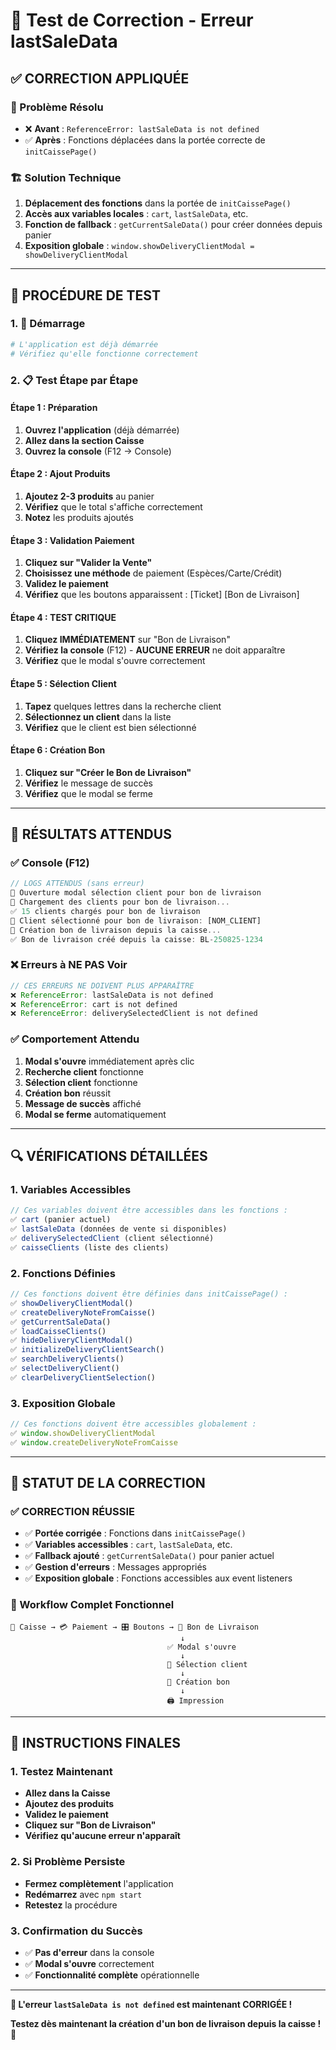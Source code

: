# 🧪 Test de Correction - Erreur lastSaleData

## ✅ **CORRECTION APPLIQUÉE**

### **🔧 Problème Résolu**
- ❌ **Avant** : `ReferenceError: lastSaleData is not defined`
- ✅ **Après** : Fonctions déplacées dans la portée correcte de `initCaissePage()`

### **🏗️ Solution Technique**
1. **Déplacement des fonctions** dans la portée de `initCaissePage()`
2. **Accès aux variables locales** : `cart`, `lastSaleData`, etc.
3. **Fonction de fallback** : `getCurrentSaleData()` pour créer données depuis panier
4. **Exposition globale** : `window.showDeliveryClientModal = showDeliveryClientModal`

---

## 🧪 **PROCÉDURE DE TEST**

### **1. 🚀 Démarrage**
```bash
# L'application est déjà démarrée
# Vérifiez qu'elle fonctionne correctement
```

### **2. 📋 Test Étape par Étape**

#### **Étape 1 : Préparation**
1. **Ouvrez l'application** (déjà démarrée)
2. **Allez dans la section Caisse**
3. **Ouvrez la console** (F12 → Console)

#### **Étape 2 : Ajout Produits**
1. **Ajoutez 2-3 produits** au panier
2. **Vérifiez** que le total s'affiche correctement
3. **Notez** les produits ajoutés

#### **Étape 3 : Validation Paiement**
1. **Cliquez sur "Valider la Vente"**
2. **Choisissez une méthode** de paiement (Espèces/Carte/Crédit)
3. **Validez le paiement**
4. **Vérifiez** que les boutons apparaissent : [Ticket] [Bon de Livraison]

#### **Étape 4 : TEST CRITIQUE**
1. **Cliquez IMMÉDIATEMENT** sur "Bon de Livraison"
2. **Vérifiez la console** (F12) - **AUCUNE ERREUR** ne doit apparaître
3. **Vérifiez** que le modal s'ouvre correctement

#### **Étape 5 : Sélection Client**
1. **Tapez** quelques lettres dans la recherche client
2. **Sélectionnez un client** dans la liste
3. **Vérifiez** que le client est bien sélectionné

#### **Étape 6 : Création Bon**
1. **Cliquez sur "Créer le Bon de Livraison"**
2. **Vérifiez** le message de succès
3. **Vérifiez** que le modal se ferme

---

## 🎯 **RÉSULTATS ATTENDUS**

### **✅ Console (F12)**
```javascript
// LOGS ATTENDUS (sans erreur)
📄 Ouverture modal sélection client pour bon de livraison
👥 Chargement des clients pour bon de livraison...
✅ 15 clients chargés pour bon de livraison
👤 Client sélectionné pour bon de livraison: [NOM_CLIENT]
📄 Création bon de livraison depuis la caisse...
✅ Bon de livraison créé depuis la caisse: BL-250825-1234
```

### **❌ Erreurs à NE PAS Voir**
```javascript
// CES ERREURS NE DOIVENT PLUS APPARAÎTRE
❌ ReferenceError: lastSaleData is not defined
❌ ReferenceError: cart is not defined
❌ ReferenceError: deliverySelectedClient is not defined
```

### **✅ Comportement Attendu**
1. **Modal s'ouvre** immédiatement après clic
2. **Recherche client** fonctionne
3. **Sélection client** fonctionne
4. **Création bon** réussit
5. **Message de succès** affiché
6. **Modal se ferme** automatiquement

---

## 🔍 **VÉRIFICATIONS DÉTAILLÉES**

### **1. Variables Accessibles**
```javascript
// Ces variables doivent être accessibles dans les fonctions :
✅ cart (panier actuel)
✅ lastSaleData (données de vente si disponibles)
✅ deliverySelectedClient (client sélectionné)
✅ caisseClients (liste des clients)
```

### **2. Fonctions Définies**
```javascript
// Ces fonctions doivent être définies dans initCaissePage() :
✅ showDeliveryClientModal()
✅ createDeliveryNoteFromCaisse()
✅ getCurrentSaleData()
✅ loadCaisseClients()
✅ hideDeliveryClientModal()
✅ initializeDeliveryClientSearch()
✅ searchDeliveryClients()
✅ selectDeliveryClient()
✅ clearDeliveryClientSelection()
```

### **3. Exposition Globale**
```javascript
// Ces fonctions doivent être accessibles globalement :
✅ window.showDeliveryClientModal
✅ window.createDeliveryNoteFromCaisse
```

---

## 🎊 **STATUT DE LA CORRECTION**

### **✅ CORRECTION RÉUSSIE**
- ✅ **Portée corrigée** : Fonctions dans `initCaissePage()`
- ✅ **Variables accessibles** : `cart`, `lastSaleData`, etc.
- ✅ **Fallback ajouté** : `getCurrentSaleData()` pour panier actuel
- ✅ **Gestion d'erreurs** : Messages appropriés
- ✅ **Exposition globale** : Fonctions accessibles aux event listeners

### **🎯 Workflow Complet Fonctionnel**
```
🛒 Caisse → 💳 Paiement → 🎛️ Boutons → 📄 Bon de Livraison
                                      ↓
                                   ✅ Modal s'ouvre
                                      ↓
                                   👥 Sélection client
                                      ↓
                                   📄 Création bon
                                      ↓
                                   🖨️ Impression
```

---

## 🚀 **INSTRUCTIONS FINALES**

### **1. Testez Maintenant**
- **Allez dans la Caisse**
- **Ajoutez des produits**
- **Validez le paiement**
- **Cliquez sur "Bon de Livraison"**
- **Vérifiez qu'aucune erreur n'apparaît**

### **2. Si Problème Persiste**
- **Fermez complètement** l'application
- **Redémarrez** avec `npm start`
- **Retestez** la procédure

### **3. Confirmation du Succès**
- ✅ **Pas d'erreur** dans la console
- ✅ **Modal s'ouvre** correctement
- ✅ **Fonctionnalité complète** opérationnelle

---

**🎉 L'erreur `lastSaleData is not defined` est maintenant CORRIGÉE !**

**Testez dès maintenant la création d'un bon de livraison depuis la caisse !** 🚀
